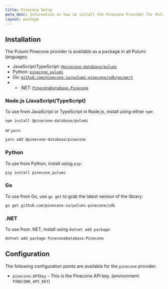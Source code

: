 ```yaml
---
title: Pinecone Setup
meta_desc: Information on how to install the Pinecone Provider for Pulumi.
layout: package
---
```


## Installation

The Pulumi Pinecone provider is available as a package in all Pulumi languages:

* JavaScript/TypeScript: [`@pinecone-database/pulumi`](https://www.npmjs.com/package/@pinecone-database/pulumi)
* Python: [`pinecone_pulumi`](https://pypi.org/project/pinecone_pulumi/)
* Go: [`github.com/pinecone-io/pulumi-pinecone/sdk/go/port`](https://github.com/pinecone-io/pulumi-pinecone)
* * .NET: [`PineconeDatabase.Pinecone`](https://www.nuget.org/packages/PineconeDatabase.Pinecone)

### Node.js (JavaScript/TypeScript)

To use from JavaScript or TypeScript in Node.js, install using either `npm`:

```bash
npm install @pinecone-database/pulumi
```

or `yarn`:

```bash
yarn add @pinecone-database/pinecone
```

### Python

To use from Python, install using `pip`:

```bash
pip install pinecone_pulumi
```

### Go

To use from Go, use `go get` to grab the latest version of the library:

```bash
go get github.com/pinecone-io/pulumi-pinecone/sdk
```

### .NET

To use from .NET, install using `dotnet add package`:

```bash
dotnet add package PineconeDatabase.Pinecone
```

## Configuration

The following configuration points are available for the `pinecone` provider:

- `pinecone:APIKey` - This is the Pinecone API key. (environment: `PINECONE_API_KEY`)
